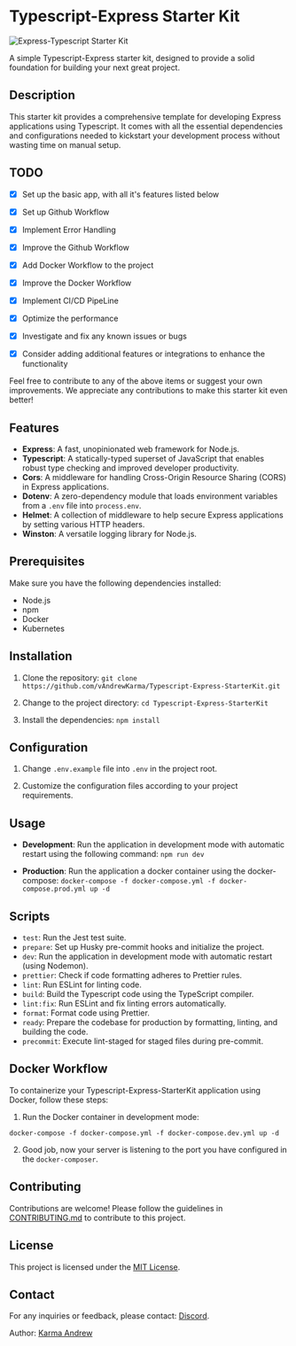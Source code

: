 # Typescript-Express Starter Kit

![Express-Typescript Starter Kit](https://repository-images.githubusercontent.com/162537377/9c807700-9828-11ea-8a3b-47411956130e)

A simple Typescript-Express starter kit, designed to provide a solid foundation for building your next great project.

## Description

This starter kit provides a comprehensive template for developing Express applications using Typescript. It comes with all the essential dependencies and configurations needed to kickstart your development process without wasting time on manual setup.

## TODO
- [X] Set up the basic app, with all it's features listed below
- [X] Set up Github Workflow
- [X] Implement Error Handling
- [X] Improve the Github Workflow
- [X] Add Docker Workflow to the project
- [X] Improve the Docker Workflow
- [X] Implement CI/CD PipeLine
- [X] Optimize the performance
- [X] Investigate and fix any known issues or bugs
- [X] Consider adding additional features or integrations to enhance the functionality



Feel free to contribute to any of the above items or suggest your own improvements. We appreciate any contributions to make this starter kit even better!

## Features

- **Express**: A fast, unopinionated web framework for Node.js.
- **Typescript**: A statically-typed superset of JavaScript that enables robust type checking and improved developer productivity.
- **Cors**: A middleware for handling Cross-Origin Resource Sharing (CORS) in Express applications.
- **Dotenv**: A zero-dependency module that loads environment variables from a `.env` file into `process.env`.
- **Helmet**: A collection of middleware to help secure Express applications by setting various HTTP headers.
- **Winston**: A versatile logging library for Node.js.

## Prerequisites

Make sure you have the following dependencies installed:

- Node.js 
- npm 
- Docker
- Kubernetes

## Installation

1. Clone the repository:
`git clone https://github.com/vAndrewKarma/Typescript-Express-StarterKit.git`

2. Change to the project directory:
`cd Typescript-Express-StarterKit`

3. Install the dependencies:
`npm install`

## Configuration

1. Change  `.env.example` file  into `.env` in the project root.

2. Customize the configuration files according to your project requirements.

## Usage

- **Development**: Run the application in development mode with automatic restart using the following command:
`npm run dev`

- **Production**: Run the application a docker container using the docker-compose:
`docker-compose -f docker-compose.yml -f docker-compose.prod.yml up -d`

## Scripts

- `test`: Run the Jest test suite.
- `prepare`: Set up Husky pre-commit hooks and initialize the project.
- `dev`: Run the application in development mode with automatic restart (using Nodemon).
- `prettier`: Check if code formatting adheres to Prettier rules.
- `lint`: Run ESLint for linting code.
- `build`: Build the Typescript code using the TypeScript compiler.
- `lint:fix`: Run ESLint and fix linting errors automatically.
- `format`: Format code using Prettier.
- `ready`: Prepare the codebase for production by formatting, linting, and building the code.
- `precommit`: Execute lint-staged for staged files during pre-commit.

## Docker Workflow

To containerize your Typescript-Express-StarterKit application using Docker, follow these steps:

1. Run the Docker container in development mode:
    
`docker-compose -f docker-compose.yml -f docker-compose.dev.yml up -d `

2. Good job, now your server is listening to the port you have configured in the `docker-composer`.

## Contributing

Contributions are welcome! Please follow the guidelines in [CONTRIBUTING.md](https://github.com/vAndrewKarma/Typescript-Express-StarterKit/blob/main/CONTRIBUTING.md) to contribute to this project.

## License

This project is licensed under the [MIT License](https://opensource.org/licenses/MIT).

## Contact

For any inquiries or feedback, please contact: [Discord](https://discord.gg/cxpK6qSxkG).


Author: [Karma Andrew](mailto:karma.andrew16@gmail.com)
